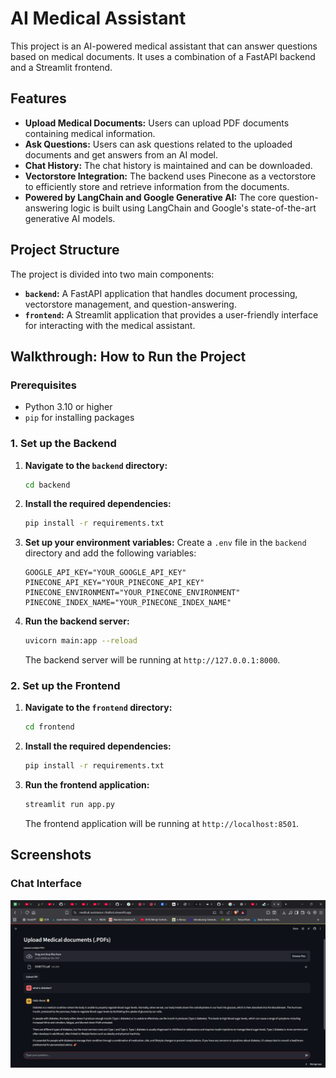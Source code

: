 # AI Medical Assistant

This project is an AI-powered medical assistant that can answer questions based on medical documents. It uses a combination of a FastAPI backend and a Streamlit frontend.

## Features

- **Upload Medical Documents:** Users can upload PDF documents containing medical information.
- **Ask Questions:** Users can ask questions related to the uploaded documents and get answers from an AI model.
- **Chat History:** The chat history is maintained and can be downloaded.
- **Vectorstore Integration:** The backend uses Pinecone as a vectorstore to efficiently store and retrieve information from the documents.
- **Powered by LangChain and Google Generative AI:** The core question-answering logic is built using LangChain and Google's state-of-the-art generative AI models.

## Project Structure

The project is divided into two main components:

- **`backend`:** A FastAPI application that handles document processing, vectorstore management, and question-answering.
- **`frontend`:** A Streamlit application that provides a user-friendly interface for interacting with the medical assistant.

## Walkthrough: How to Run the Project

### Prerequisites

- Python 3.10 or higher
- `pip` for installing packages

### 1. Set up the Backend

1.  **Navigate to the `backend` directory:**
    ```bash
    cd backend
    ```

2.  **Install the required dependencies:**
    ```bash
    pip install -r requirements.txt
    ```

3.  **Set up your environment variables:**
    Create a `.env` file in the `backend` directory and add the following variables:
    ```
    GOOGLE_API_KEY="YOUR_GOOGLE_API_KEY"
    PINECONE_API_KEY="YOUR_PINECONE_API_KEY"
    PINECONE_ENVIRONMENT="YOUR_PINECONE_ENVIRONMENT"
    PINECONE_INDEX_NAME="YOUR_PINECONE_INDEX_NAME"
    ```

4.  **Run the backend server:**
    ```bash
    uvicorn main:app --reload
    ```
    The backend server will be running at `http://127.0.0.1:8000`.

### 2. Set up the Frontend

1.  **Navigate to the `frontend` directory:**
    ```bash
    cd frontend
    ```

2.  **Install the required dependencies:**
    ```bash
    pip install -r requirements.txt
    ```

3.  **Run the frontend application:**
    ```bash
    streamlit run app.py
    ```
    The frontend application will be running at `http://localhost:8501`.

## Screenshots

### Chat Interface
![Chat Interface](frontend/chat_interface.png)

